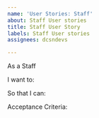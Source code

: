 ```yaml
---
name: 'User Stories: Staff'
about: Staff User stories
title: Staff User Story
labels: Staff User stories
assignees: dcsndevs

---
```


As a Staff

I want to:


So that I can:


Acceptance Criteria:
